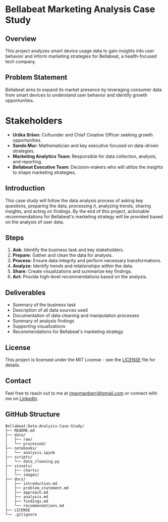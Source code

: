 # Bellabeat Marketing Analysis Case Study

## Overview
This project analyzes smart device usage data to gain insights into user behavior and inform marketing strategies for Bellabeat, a health-focused tech company.


## Problem Statement
Bellabeat aims to expand its market presence by leveraging consumer data from smart devices to understand user behavior and identify growth opportunities.


# Stakeholders
- **Urška Sršen:** Cofounder and Chief Creative Officer seeking growth opportunities.
- **Sando Mur:** Mathematician and key executive focused on data-driven strategies.
- **Marketing Analytics Team:** Responsible for data collection, analysis, and reporting.
- **Bellabeat Executive Team:** Decision-makers who will utilize the insights to shape marketing strategies.


## Introduction
This case study will follow the data analysis process of asking key questions, preparing the data, processing it, analyzing trends, sharing insights, and acting on findings. By the end of this project, actionable recommendations for Bellabeat's marketing strategy will be provided based on the analysis of user data.


## Steps
1. **Ask:** Identify the business task and key stakeholders.
2. **Prepare:** Gather and clean the data for analysis.
3. **Process:** Ensure data integrity and perform necessary transformations.
4. **Analyze:** Identify trends and relationships within the data.
5. **Share:** Create visualizations and summarize key findings.
6. **Act:** Provide high-level recommendations based on the analysis.


## Deliverables
- Summary of the business task
- Description of all data sources used
- Documentation of data cleaning and manipulation processes
- Summary of analysis findings
- Supporting visualizations
- Recommendations for Bellabeat's marketing strategy


## License
This project is licensed under the MIT License - see the [LICENSE](LICENSE) file for details.


## Contact
Feel free to reach out to me at [imaymanberri@gmail.com](mailto:imaymanberri@gmail.com) or connect with me on [LinkedIn](https://www.linkedin.com/in/aberri).


## GitHub Structure
```
Bellabeat-Data-Analysis-Case-Study/
├── README.md
├── data/
│   ├── raw/
│   └── processed/
├── notebooks/
│   └── analysis.ipynb
├── scripts/
│   └── data_cleaning.py
├── visuals/
│   ├── charts/
│   └── images/
├── docs/
│   ├── introduction.md
│   ├── problem_statement.md
│   ├── approach.md
│   ├── analysis.md
│   ├── findings.md
│   └── recommendations.md
├── LICENSE
└── .gitignore
```
